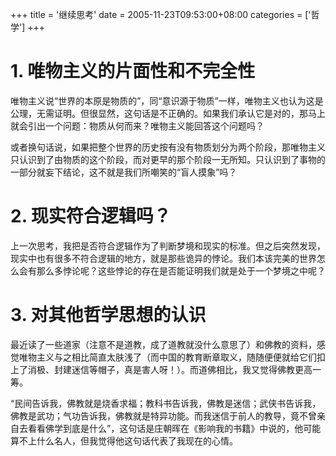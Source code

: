 +++
title = '继续思考'
date = 2005-11-23T09:53:00+08:00
categories = ['哲学']
+++

# 1\. 唯物主义的片面性和不完全性

唯物主义说“世界的本原是物质的”，同“意识源于物质”一样，唯物主义也认为这是公理，无需证明。但很显然，这句话是不正确的。如果我们承认它是对的，那马上就会引出一个问题：物质从何而来？唯物主义能回答这个问题吗？

或者换句话说，如果把整个世界的历史按有没有物质划分为两个阶段，那唯物主义只认识到了由物质的这个阶段，而对更早的那个阶段一无所知。只认识到了事物的一部分就妄下结论，这不就是我们所嘲笑的“盲人摸象”吗？

# 2\. 现实符合逻辑吗？

上一次思考，我把是否符合逻辑作为了判断梦境和现实的标准。但之后突然发现，现实中也有很多不符合逻辑的地方，就是那些诡异的悖论。我们本该完美的世界怎么会有那么多悖论呢？这些悖论的存在是否能证明我们就是处于一个梦境之中呢？

# 3\. 对其他哲学思想的认识

最近读了一些道家（注意不是道教，成了道教就没什么意思了）和佛教的资料，感觉唯物主义与之相比简直太肤浅了（而中国的教育断章取义，随随便便就给它们扣上了消极、封建迷信等帽子，真是害人呀！）。而道佛相比，我又觉得佛教更高一筹。

“民间告诉我，佛教就是烧香求福；教科书告诉我，佛教是迷信；武侠书告诉我，佛教是武功；气功告诉我，佛教就是特异功能。而我迷信于前人的教导，竟不曾亲自去看看佛学到底是什么”，这句话是庄朝晖在《影响我的书籍》中说的，他可能算不上什么名人，但我觉得他这句话代表了我现在的心情。
